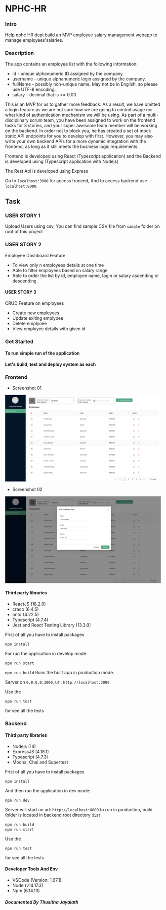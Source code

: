 # NPHC-HR
### Intro

Help nphc HR dept build an MVP employee salary management webapp to manage employees'salaries.

### Description

The app contains an employee list with the following information:

- id - unique alphanumeric ID assigned by the company.
- username - unique alphanumeric login assigned by the company.
- fullName - possibly non-unique name. May not be in English, so please use UTF-8 encoding.
- salary - decimal that is >= 0.00.

This is an MVP for us to gather more feedback. As a result, we have omitted a login feature as we are not sure how we are going to control usage nor what kind of authentication mechanism we will be using.
As part of a multi-disciplinary scrum team, you have been assigned to work on the frontend tasks for 3 stories, and your super awesome team member will be working on the backend. In order not to block you, he has created a set of mock static API endpoints for you to develop with first. However, you may also write your own backend APIs for a more dynamic integration with the frontend, as long as it still meets the business logic requirements.


Frontend is developed using React (Typescript application) and the Backend is developed using (Typescript application with Nodejs)

The Rest Api is developed using Express

Go to `localhost:3000` for access fronend, And to access backend use `localhost:8000`.

## Task
### USER STORY 1
Upload Users using csv, You can find sample CSV file from  `sample` folder on root of this project

### USER STORY 2
Employee Dashboard Feature
- To view only n employees details at one time
- Able to filter employees based on salary range
- Able to order the list by id, employee name, login or salary ascending or
descending.
#### USER STORY 3
CRUD Feature on employees
- Create new employees
- Update exiting emplyoee
- Delete emplyoee
- View employee details with given id

### Get Started

#### To run simple run of the application


**Let's build, test and deploy system as each**


### Frontend
- Screenshot 01

![alt text](https://raw.githubusercontent.com/thuyiya/nphc-hr/main/sample/Screenshot%201.png?raw=true)

- Screenshot 02

![alt text](https://raw.githubusercontent.com/thuyiya/nphc-hr/main/sample/Screenshot%202.png?raw=true)

#### Third party libraries

- ReactJS (18.2.0)
- craco (6.4.5)
- antd (4.22.5)
- Typescript (4.7.4)
- Jest and React Testing Library (13.3.0)

Frist of all you have to install packages 
```
npm install 
```
For run the application in develop mode
```
npm run start
```

`npm run build` Runs the built app in production mode.

Server on `0.0.0.0:3000`, url: `http://localhost:3000`

Use the  
```
npm run test
```
for see all the tests

### Backend

#### Third party libraries

- Nodejs (14)
- ExpressJS (4.18.1)
- Typescript (4.7.3)
- Mocha, Chai and Supertest

Frist of all you have to install packages 
```
npm install 
```

And then run the application in dev mode:
```
npm run dev 
```
Server will start on url: `http://localhost:8000`
to run in production, build folder is located in backend root directory `dist`
```
npm run build
npm run start
```

Use the  
```
npm run test
```
for see all the tests


#### Developer Tools And Env

- VSCode (Version: 1.67.1)
- Node (v14.17.3)
- Npm (6.14.13)

##### Documented By _Thusitha Jayalath_
